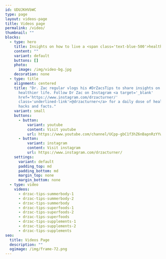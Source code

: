 ```yaml
---
id: UDUJKHVbWC
type: page
layout: videos-page
title: Videos page
permalink: /video/
thumbnail: ""
blocks:
  - type: hero
    title: Insights on how to live a <span class='text-blue-500'>healthier life</span>
    content: ""
    variant: default
    buttons: []
    photo:
      image: /img/video-bg.jpg
    decoration: none
  - type: title
    alignment: centered
    title: "Dr. Zac regular vlogs his #DrZacsTips to share insights on how to live a
      healthier life. Follow Dr Zac on Instagram <a target='_blank'
      href='https://www.instagram.com/drzacturner/'
      class='underlined-link'>@drzacturner</a> for a daily dose of health tips,
      hacks and facts."
    variant: small
    buttons:
      - button:
          variant: youtube
          content: Visit youtube
          url: https://www.youtube.com/channel/UCpp-gbC1f3hZ6nBapnRzYYw/videos
      - button:
          variant: instagram
          content: Visit instagram
          url: https://www.instagram.com/drzacturner/
    settings:
      variant: default
      padding_top: md
      padding_bottom: md
      margin_top: none
      margin_bottom: none
  - type: video
    videos:
      - drzac-tips-summerbody-1
      - drzac-tips-summerbody-2
      - drzac-tips-summerbody
      - drzac-tips-superfoods-1
      - drzac-tips-superfoods-2
      - drzac-tips-superfoods
      - drzac-tips-supplements-1
      - drzac-tips-supplements-2
      - drzac-tips-supplements
seo:
  title: Videos Page
  description: ""
  ogimage: /img/frame-72.png
---
```

